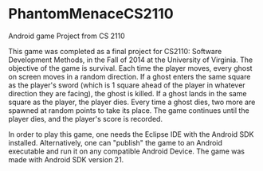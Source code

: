 # PhantomMenaceCS2110
Android game Project from CS 2110

This game was completed as a final project for CS2110: Software Development Methods,
in the Fall of 2014 at the University of Virginia. The objective of the game is
survival. Each time the player moves, every ghost on screen moves in a random direction.
If a ghost enters the same square as the player's sword (which is 1 square ahead of the 
player in whatever direction they are facing), the ghost is killed. If a ghost lands in 
the same square as the player, the player dies. Every time a ghost dies, two more are 
spawned at random points to take its place. The game continues until the player dies, and
the player's score is recorded.

In order to play this game, one needs the Eclipse IDE with the Android SDK installed. Alternatively,
one can "publish" the game to an Android executable and run it on any compatible Android Device. The
game was made with Android SDK version 21.
